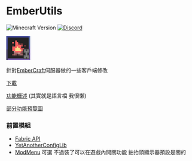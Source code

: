 EmberUtils
========
![Minecraft Version](https://img.shields.io/badge/Minecraft-1.20.2--4%20fabric-brightgreen)
[![Discord](https://discordapp.com/api/guilds/183081720281694210/widget.png)](https://discord.gg/YMyvUUx7VH)

![Icon](https://raw.githubusercontent.com/aMelonRind/EmberUtils/master/src/main/resources/assets/emberutils/icon.png)

針對[EmberCraft](https://forum.gamer.com.tw/C.php?bsn=18673&snA=200829&tnum=1&subbsn=18)伺服器做的一些客戶端修改  

[下載](https://github.com/aMelonRind/EmberUtils/releases/latest)

[功能概述](https://github.com/aMelonRind/EmberUtils/blob/master/src/main/resources/assets/emberutils/lang/zh_tw.json)
(其實就是語言檔 我很懶)

[部分功能預覽圖](https://github.com/aMelonRind/EmberUtils/tree/master/src/main/resources/assets/emberutils/description_images)

### 前置模組
* [Fabric API](https://modrinth.com/mod/fabric-api)
* [YetAnotherConfigLib](https://modrinth.com/mod/yacl)
* [ModMenu](https://modrinth.com/mod/modmenu) 可選 不過裝了可以在遊戲內開關功能 鈾抬頭顯示器預設是關的
